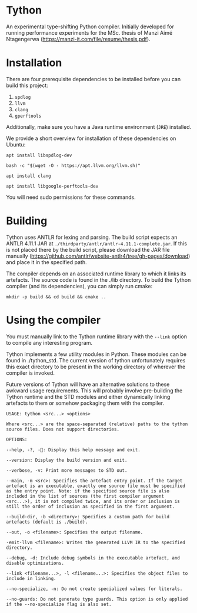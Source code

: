 # Tython

An experimental type-shifting Python compiler. Initially developed for running performance experiments for the MSc. thesis of Manzi Aimé Ntagengerwa (https://manzi-it.com/file/resume/thesis.pdf).

# Installation

There are four prerequisite dependencies to be installed before you can build this project:

1. ```spdlog```
2. ```llvm```
3. ```clang```
4. ```gperftools```

Additionally, make sure you have a Java runtime environment (```JRE```) installed.

We provide a short overview for installation of these dependencies on Ubuntu:
```
apt install libspdlog-dev
```
```
bash -c "$(wget -O - https://apt.llvm.org/llvm.sh)"
```
```
apt install clang
```
```
apt install libgoogle-perftools-dev
```
You will need sudo permissions for these commands.

# Building

Tython uses ANTLR for lexing and parsing. The build script expects an ANTLR 4.11.1 JAR at `./thirdparty/antlr/antlr-4.11.1-complete.jar`. If this is not placed there by the build script, please download the JAR file manually (https://github.com/antlr/website-antlr4/tree/gh-pages/download) and place it in the specified path.

The compiler depends on an associated runtime library to which it links its artefacts. The source code is found in the ./lib directory. To build the Tython compiler (and its dependencies), you can simply run cmake:
```
mkdir -p build && cd build && cmake ..
```

# Using the compiler

You must manually link to the Tython runtime library with the `--link` option to compile any interesting program.

Tython implements a few utility modules in Python. These modules can be found in ./tython_std. The current version of tython unfortunately requires this exact directory to be present in the working directory of wherever the compiler is invoked.

Future versions of Tython will have an alternative solutions to these awkward usage requirements. This will probably involve pre-building the Tython runtime and the STD modules and either dynamically linking artefacts to them or somehow packaging them with the compiler.

```
USAGE: tython <src...> <options>

Where <src...> are the space-separated (relative) paths to the tython source files. Does not support directories.

OPTIONS:

--help, -?, -🤔: Display this help message and exit.

--version: Display the build version and exit.

--verbose, -v: Print more messages to STD out.

--main, -m <src>: Specifies the artefact entry point. If the target artefact is an executable, exactly one source file must be specified as the entry point. Note: if the specified source file is also included in the list of sources (the first compiler argument <src...>), it is not compiled twice, and its order or inclusion is still the order of inclusion as specified in the first argument.

--build-dir, -b <directory>: Specifies a custom path for build artefacts (default is ./build).

--out, -o <filename>: Specifies the output filename.

-emit-llvm <filename>: Writes the generated LLVM IR to the specified directory.

--debug, -d: Include debug symbols in the executable artefact, and disable optimizations.

--link <filename...>, -l <filename...>: Specifies the object files to include in linking.

--no-specialize, -n: Do not create specialized values for literals.

--no-guards: Do not generate type guards. This option is only applied if the --no-specialize flag is also set.
```

